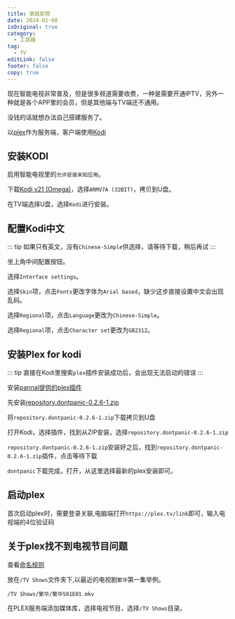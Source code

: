 ```yaml
---
title: 家庭影院
date: 2024-01-08
isOriginal: true
category:
  - 工具箱
tag:
  - TV
editLink: false
footer: false
copy: true
---
```


现在智能电视非常普及，但是很多频道需要收费，一种是需要开通IPTV，另外一种就是各个APP里的会员，但是其他端与TV端还不通用。

没钱的话就想办法自己搭建服务了。

以[plex](plex.md)作为服务端，客户端使用[Kodi](https://kodi.tv/)

## 安装KODI

启用智能电视里的`允许安装未知应用`。

下载[Kodi v21 (Omega)](https://kodi.tv/download/android/)，选择`ARMV7A (32BIT)`，拷贝到U盘。

在TV端选择U盘，选择`Kodi`进行安装。

## 配置Kodi中文

::: tip
如果只有英文，没有`Chinese-Simple`供选择，请等待下载，稍后再试
:::

坐上角中间配置按钮。

选择`Interface settings`。

选择`Skin`项，点击`Fonts`更改字体为`Arial based`，缺少这步直接设置中文会出现乱码。

选择`Regional`项，点击`Language`更改为`Chinese-Simple`。

选择`Regional`项，点击`Character set`更改为`GB2312`。

## 安装Plex for kodi

::: tip
直接在Kodi里搜索`plex`插件安装成功后，会出现无法启动的错误
:::

安装[pannal提供的plex插件](https://github.com/pannal/plex-for-kodi/blob/master/README.md)

先安装[repository.dontpanic-0.2.6-1.zip](https://pannal.github.io/dontpanickodi/)

将`repository.dontpanic-0.2.6-1.zip`下载拷贝到U盘

打开Kodi，选择插件，找到从ZIP安装，选择`repository.dontpanic-0.2.6-1.zip`

`repository.dontpanic-0.2.6-1.zip`安装好之后，找到`repository.dontpanic-0.2.6-1.zip`插件，点击等待下载

`dontpanic`下载完成，打开，从这里选择最新的plex安装即可。

## 启动plex

首次启动plex时，需要登录关联,电脑端打开`https://plex.tv/link`即可，输入电视端的4位验证码

## 关于plex找不到电视节目问题

查看[命名规则](https://support.plex.tv/articles/naming-and-organizing-your-movie-media-files/)

放在`/TV Shows`文件夹下,以最近的电视剧`繁华`第一集举例。

`/TV Shows/繁华/繁华S01E01.mkv`

在PLEX服务端添加媒体库，选择电视节目，选择`/TV Shows`目录。